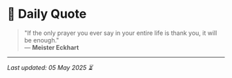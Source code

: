 # 📜 Daily Quote

> "If the only prayer you ever say in your entire life is thank you, it will be enough."  
> — **Meister Eckhart**

---

_Last updated: 05 May 2025 ⏳_

